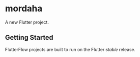 # mordaha

A new Flutter project.

## Getting Started

FlutterFlow projects are built to run on the Flutter _stable_ release.
